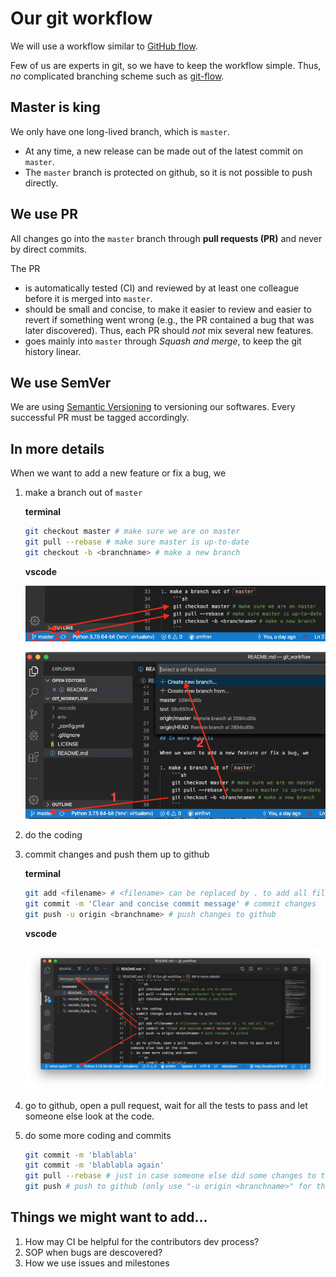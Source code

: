 # Our git workflow

We will use a workflow similar to [GitHub flow](https://guides.github.com/introduction/flow/).

Few of us are experts in git, so we have to keep the workflow simple.
Thus, *no* complicated branching scheme such as [git-flow](https://nvie.com/posts/a-successful-git-branching-model/).

## Master is king

We only have one long-lived branch, which is `master`.

- At any time, a new release can be made out of the latest commit on `master`.
- The `master` branch is protected on github, so it is not possible to push directly.

## We use PR

All changes go into the `master` branch through **pull requests (PR)** and never by direct commits.

The PR
- is automatically tested (CI) and reviewed by at least one colleague before it is merged into `master`.
- should be small and concise, to make it easier to review and easier to revert if something went wrong (e.g., the PR contained a bug that was later discovered). Thus, each PR should *not* mix several new features.
- goes mainly into `master` through *Squash and merge*, to keep the git history linear.

## We use SemVer

We are using [Semantic Versioning](https://semver.org/) to versioning our softwares. Every successful PR must be tagged accordingly.


## In more details

When we want to add a new feature or fix a bug, we

1. make a branch out of `master`
    
    **terminal**
    ```sh
    git checkout master # make sure we are on master
    git pull --rebase # make sure master is up-to-date
    git checkout -b <branchname> # make a new branch
    ```
    **vscode**

    ![alt text](img/vscode_1.png)

    ![alt text](img/vscode_2.png)
2. do the coding
3. commit changes and push them up to github
   
   **terminal**
    ```sh
    git add <filename> # <filename> can be replaced by . to add all files
    git commit -m 'Clear and concise commit message' # commit changes
    git push -u origin <branchname> # push changes to github
    ```
    **vscode**

    ![alt text](img/vscode_3.png)
4. go to github, open a pull request, wait for all the tests to pass and let someone else look at the code.
5. do some more coding and commits
    ```sh
    git commit -m 'blablabla'
    git commit -m 'blablabla again'
    git pull --rebase # just in case someone else did some changes to this branch
    git push # push to github (only use "-u origin <branchname>" for the first push)
    ```

## Things we might want to add...
1. How may CI be helpful for the contributors dev process?
1. SOP when bugs are descovered?
1. How we use issues and milestones


